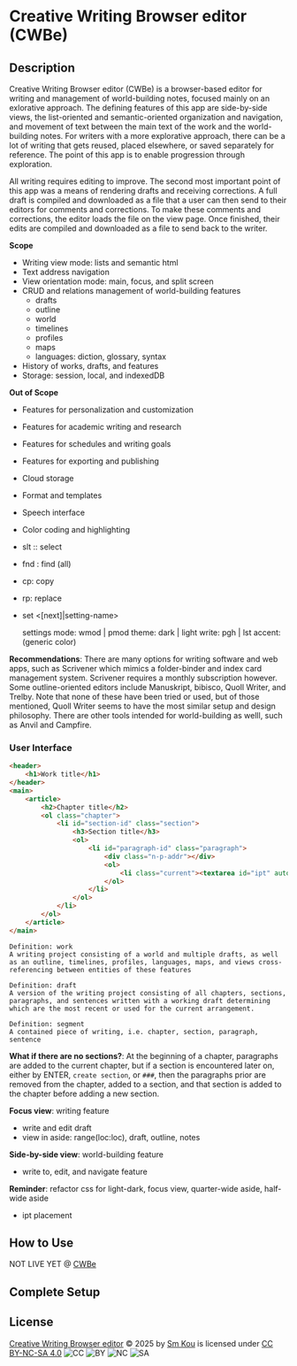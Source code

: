 # Creative Writing Browser editor (CWBe)

## Description

Creative Writing Browser editor (CWBe) is a browser-based editor for writing and management of world-building notes, focused mainly on an exlorative approach. The defining features of this app are side-by-side views, the list-oriented and semantic-oriented organization and navigation, and movement of text between the main text of the work and the world-building notes. For writers with a more explorative approach, there can be a lot of writing that gets reused, placed elsewhere, or saved separately for reference. The point of this app is to enable progression through exploration.

All writing requires editing to improve. The second most important point of this app was a means of rendering drafts and receiving corrections. A full draft is compiled and downloaded as a file that a user can then send to their editors for comments and corrections. To make these comments and corrections, the editor loads the file on the view page. Once finished, their edits are compiled and downloaded as a file to send back to the writer.

**Scope**
- Writing view mode: lists and semantic html
- Text address navigation
- View orientation mode: main, focus, and split screen
- CRUD and relations management of world-building features
	- drafts
	- outline
	- world
	- timelines
	- profiles
	- maps
	- languages: diction, glossary, syntax
- History of works, drafts, and features
- Storage: session, local, and indexedDB

**Out of Scope**
- Features for personalization and customization
- Features for academic writing and research
- Features for schedules and writing goals
- Features for exporting and publishing
- Cloud storage
- Format and templates
- Speech interface
- Color coding and highlighting

- slt <n-p-s>:<n-p-s>: select
- fnd <keywords>: find (all)
- cp: copy
- rp: replace
- set <setting> <[next]|setting-name>

	settings
	mode: wmod | pmod
	theme: dark | light
	write: pgh | lst
	accent: (generic color)

**Recommendations**: There are many options for writing software and web apps, such as Scrivener which mimics a folder-binder and index card management system. Scrivener requires a monthly subscription however. Some outline-oriented editors include Manuskript, bibisco, Quoll Writer, and Trelby. Note that none of these have been tried or used, but of those mentioned, Quoll Writer seems to have the most similar setup and design philosophy. There are other tools intended for world-building as welll, such as Anvil and Campfire.

### User Interface
```html
<header>
	<h1>Work title</h1>
</header>
<main>
	<article>
		<h2>Chapter title</h2>
		<ol class="chapter">
			<li id="section-id" class="section">
				<h3>Section title</h3>
				<ol>
					<li id="paragraph-id" class="paragraph">
						<div class="n-p-addr"></div>
						<ol>
							<li class="current"><textarea id="ipt" autofocus></textarea></li>
						</ol>
					</li>
				</ol>
			</li>
		</ol>
	</article>
</main>
```

	Definition: work
	A writing project consisting of a world and multiple drafts, as well as an outline, timelines, profiles, languages, maps, and views cross-referencing between entities of these features

	Definition: draft
	A version of the writing project consisting of all chapters, sections, paragraphs, and sentences written with a working draft determining which are the most recent or used for the current arrangement.

	Definition: segment
	A contained piece of writing, i.e. chapter, section, paragraph, sentence


**What if there are no sections?**: At the beginning of a chapter, paragraphs are added to the current chapter, but if a section is encountered later on, either by ENTER, `create section`, or `###`, then the paragraphs prior are removed from the chapter, added to a section, and that section is added to the chapter before adding a new section.

**Focus view**: writing feature
- write and edit draft
- view in aside: range(loc:loc), draft, outline, notes

**Side-by-side view**: world-building feature
- write to, edit, and navigate feature

**Reminder**: refactor css for light-dark, focus view, quarter-wide aside, half-wide aside
- ipt placement
## How to Use

NOT LIVE YET @ [CWBe](https://github.com/SmKou/creative-writing-browser-editor)

## Complete Setup

## License

[Creative Writing Browser editor](https://github.com/SmKou/creative-writing-browser-editor) © 2025 by [Sm Kou](https://github.com/SmKou) is licensed under [CC BY-NC-SA 4.0](https://creativecommons.org/licenses/by-nc-sa/4.0/) ![CC](https://mirrors.creativecommons.org/presskit/icons/cc.svg) ![BY](https://mirrors.creativecommons.org/presskit/icons/by.svg) ![NC](https://mirrors.creativecommons.org/presskit/icons/nc.svg) ![SA](https://mirrors.creativecommons.org/presskit/icons/sa.svg)
